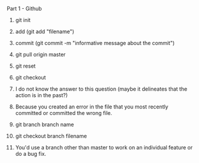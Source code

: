 Part 1 - Github
1. git init
2. add (git add "filename")
3. commit (git commit -m "informative message about the commit")

1. git pull origin master
2. git reset
3. git checkout
4. I do not know the answer to this question (maybe it delineates that the action is in the past?)
5. Because you created an error in the file that you most recently committed or committed the wrong file.

1. git branch branch name
2. git checkout branch filename
3. You'd use a branch other than master to work on an individual feature or do a bug fix.
